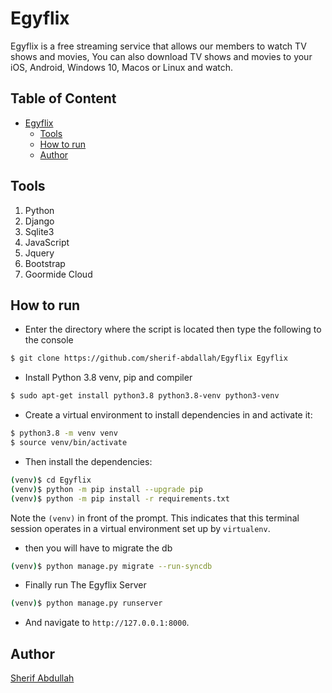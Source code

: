 # Egyflix
Egyflix is a free streaming service that allows our members to watch TV shows and movies, You can also download TV shows and movies to your iOS, Android, Windows 10, Macos or Linux and watch.
   

## Table of Content
- [Egyflix](#egyflix)
  * [Tools](#tools)
  * [How to run](#how-to-run)
  * [Author](#author)
 
## Tools
1. Python
2. Django
3. Sqlite3
4. JavaScript
5. Jquery
7. Bootstrap
8. Goormide Cloud


## How to run
* Enter the directory where the script is located then type the following to the console
```sh
$ git clone https://github.com/sherif-abdallah/Egyflix Egyflix
```
* Install Python 3.8 venv, pip and compiler

```sh
$ sudo apt-get install python3.8 python3.8-venv python3-venv
```

* Create a virtual environment to install dependencies in and activate it:

```sh
$ python3.8 -m venv venv
$ source venv/bin/activate
```

* Then install the dependencies:

```sh
(venv)$ cd Egyflix
(venv)$ python -m pip install --upgrade pip
(venv)$ python -m pip install -r requirements.txt
```
Note the `(venv)` in front of the prompt. This indicates that this terminal
session operates in a virtual environment set up by `virtualenv`.

* then you will have to migrate the db

```sh
(venv)$ python manage.py migrate --run-syncdb
```

* Finally run The Egyflix Server
```sh
(venv)$ python manage.py runserver
```
* And navigate to `http://127.0.0.1:8000`.

## Author
[Sherif Abdullah](https://github.com/sherif-abdallah)
